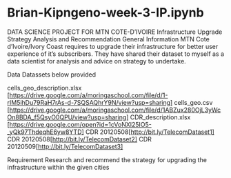 # Brian-Kipngeno-week-3-IP.ipynb

DATA SCIENCE PROJECT FOR MTN COTE-D’IVOIRE
Infrastructure Upgrade Strategy Analysis and Recommendation
General Information
MTN Cote d’Ivoire/Ivory Coast requires to upgrade their infrastructure for better user experience of it’s subscribers. They have shared their dataset to myself as a data scientist for analysis and advice on strategy to undertake.

Data
Datassets below provided

cells_geo_description.xlsx [https://drive.google.com/a/moringaschool.com/file/d/1-rIM5ihDu79RaH7rAs-d-7SQSAQhrY9N/view?usp=sharing] cells_geo.csv [https://drive.google.com/a/moringaschool.com/file/d/1ABZux280OjL3yWcOn8BDA_f5QsyO0QPU/view?usp=sharing] CDR_description.xlsx
[https://drive.google.com/open?id=1cVoNXl25IO5-_yQk97ThdeqhE6yw8YTD] 
 CDR 20120508[http://bit.ly/TelecomDataset1] 
 CDR 20120508[http://bit.ly/TelecomDataset2] 
 CDR 20120509[http://bit.ly/TelecomDataset3]

Requirement
Research and  recommend the strategy for upgrading the infrastructure within the given cities
